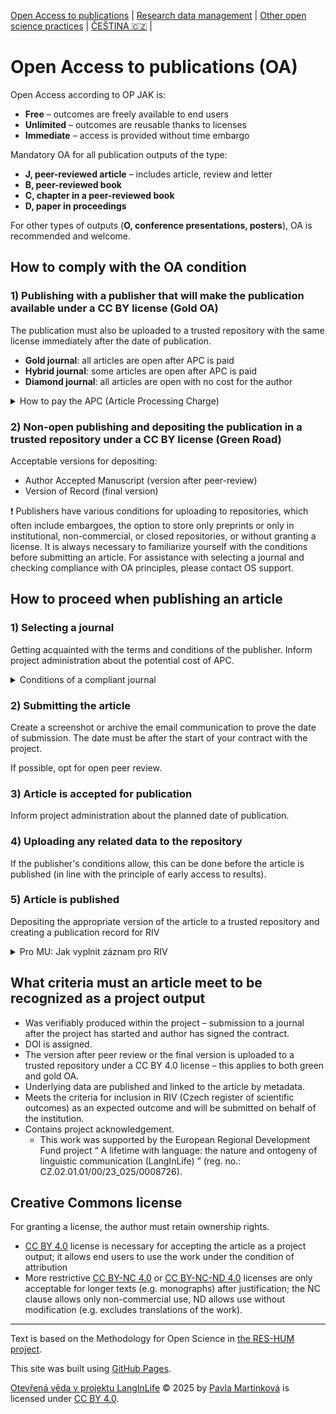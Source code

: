 [Open Access to publications](/osprinciples/open-access-en) | [Research data management](/osprinciples/sprava-dat-en) | [Other open science practices](/osprinciples/dalsi-postupy-en) | [ČEŠTINA 🇨🇿](/osprinciples/open-access) |

# Open Access to publications (OA)

Open Access according to OP JAK is: 
- **Free** – outcomes are freely available to end users
- **Unlimited** – outcomes are reusable thanks to licenses 
- **Immediate** – access is provided without time embargo

Mandatory OA for all publication outputs of the type: 
- **J, peer-reviewed article** – includes article, review and letter 
- **B, peer-reviewed book**
- **C, chapter in a peer-reviewed book**
- **D, paper in proceedings**

For other types of outputs (**O, conference presentations, posters**), OA is recommended and welcome.

## How to comply with the OA condition

### 1) Publishing with a publisher that will make the publication available under a CC BY license (Gold OA)
The publication must also be uploaded to a trusted repository with the same license immediately after the date of publication.

- **Gold journal**: all articles are open after APC is paid 
- **Hybrid journal**: some articles are open after APC is paid 
- **Diamond journal**: all articles are open with no cost for the author 

<details markdown="1">
  <summary>How to pay the APC (Article Processing Charge)</summary> 

  The fees for opening an article are around EUR 3,000 (it can be much more) and project funds are allocated for this purpose. It is possible to take advantage of discounts thanks to agreements with publishers within the Czechelib project – [instructions for authors](https://www.czechelib.cz/en/442-instructions-for-authors).
- For MU: Limited-number tokens are not allocated to project publications; discounts and fee waivers are available.

</details>

### 2) Non-open publishing and depositing the publication in a trusted repository under a CC BY license (Green Road)

Acceptable versions for depositing: 
- Author Accepted Manuscript (version after peer-review)
- Version of Record (final version)

❗ Publishers have various conditions for uploading to repositories, which often include embargoes, the option to store only preprints or only in institutional, non-commercial, or closed repositories, or without granting a license. It is always necessary to familiarize yourself with the conditions before submitting an article. For assistance with selecting a journal and checking compliance with OA principles, please contact OS support. 

## How to proceed when publishing an article

### 1) Selecting a journal 
Getting acquainted with the terms and conditions of the publisher. Inform project administration about the potential cost of APC.

<details markdown="1">
  <summary>Conditions of a compliant journal</summary> 

 - Publisher's terms and conditions allow the author to retain copyright ownership.
 - The article will be published with a CC BY 4.0 license (in case of Gold, Hybrid or Diamond journal).
 - Publisher allows for the Author Accepted Manuscript or the final version of the article to be deposited in a repository under a CC BY 4.0 license immediately after publication (no embargo period).

</details>

### 2) Submitting the article 
Create a screenshot or archive the email communication to prove the date of submission. The date must be after the start of your contract with the project.

If possible, opt for open peer review.

### 3) Article is accepted for publication
Inform project administration about the planned date of publication.

### 4) Uploading any related data to the repository 
If the publisher's conditions allow, this can be done before the article is published (in line with the principle of early access to results).

### 5) Article is published 
Depositing the appropriate version of the article to a trusted repository and creating a publication record for RIV 

<details markdown="1">
<summary>Pro MU: Jak vyplnit záznam pro RIV</summary>

When creating a publication record in the [IS Publications app](https://is.muni.cz/auth/publikace/?lang=en) it is necessary to enter two codes in the relevant sections to ensure the correct attribution to the project: 
- CZ.02.01.01/00/23_025/0008726 as interní kód MU (not translated)
- EH23_025/0008726 as research and development project  
Other checkboxes remain unchecked, unless there is a combination of funding.

</details>

## What criteria must an article meet to be recognized as a project output
  
 - Was verifiably produced within the project – submission to a journal after the project has started and author has signed the contract.
 - DOI is assigned.
 - The version after peer review or the final version is uploaded to a trusted repository under a CC BY 4.0 license – this applies to both green and gold OA.
 - Underlying data are published and linked to the article by metadata.
 - Meets the criteria for inclusion in RIV (Czech register of scientific outcomes) as an expected outcome and will be submitted on behalf of the institution.
 - Contains project acknowledgement.
    - This work was supported by the European Regional Development Fund project “ A lifetime with language: the nature and ontogeny of linguistic communication (LangInLife) ” (reg. no.: CZ.02.01.01/00/23_025/0008726).

## Creative Commons license

For granting a license, the author must retain ownership rights.

- [CC BY 4.0](https://creativecommons.org/licenses/by/4.0/) license is necessary for accepting the article as a project output; it allows end users to use the work under the condition of attribution  
- More restrictive [CC BY-NC 4.0](https://creativecommons.org/licenses/by-nc/4.0/) or [CC BY-NC-ND 4.0](https://creativecommons.org/licenses/by-nc-nd/4.0/) licenses are only acceptable for longer texts (e.g. monographs) after justification; the NC clause allows only non-commercial use, ND allows use without modification (e.g. excludes translations of the work).

---

Text is based on the Methodology for Open Science in [the RES-HUM project](https://reshum.muni.cz).

This site was built using [GitHub Pages](https://pages.github.com/).

[Otevřená věda v projektu LangInLife](https://pavla-martinkova.github.io/osprinciples/) © 2025 by [Pavla Martinková](https://github.com/pavla-martinkova) is licensed under [CC BY 4.0](https://creativecommons.org/licenses/by/4.0/).
